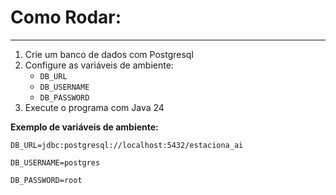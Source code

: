 # Como Rodar:

---

1. Crie um banco de dados com Postgresql
2. Configure as variáveis de ambiente:
   * ``DB_URL``
   * ``DB_USERNAME``
   * ``DB_PASSWORD``
3. Execute o programa com Java 24

**Exemplo de variáveis de ambiente:**

``DB_URL=jdbc:postgresql://localhost:5432/estaciona_ai``

``DB_USERNAME=postgres``

``DB_PASSWORD=root``